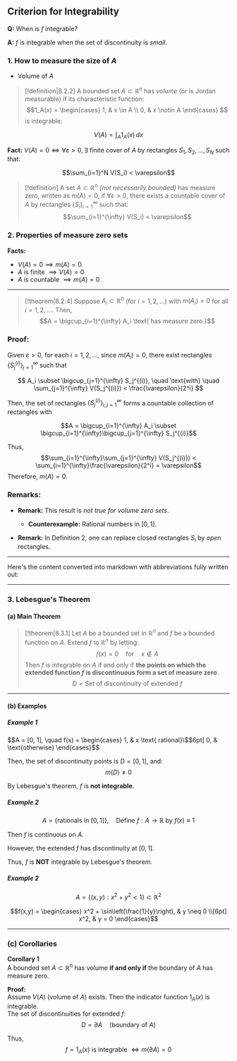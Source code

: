 ## Criterion for Integrability

**Q:** When is $f$ integrable?

**A:** $f$ is integrable when the set of discontinuity is *small*.

### 1. How to measure the size of $A$

- Volume of $A$

> [!definition|8.2.2]
>  A bounded set $A \subset \mathbb{R}^n$ has *volume* (or is Jordan measurable) if its characteristic function:
> $$1_A(x) = 
\begin{cases}
1, & x \in A \\
0, & x \notin A
\end{cases} $$ 
is integrable:

$$V(A) = \int_A 1_A(x)\, dx$$

**Fact:** $V(A) = 0 \iff \forall \varepsilon > 0, \exists$ finite cover of $A$ by rectangles $S_1, S_2, \dots, S_N$ such that:

$$\sum_{i=1}^N V(S_i) < \varepsilon$$

> [!definition]
> A set $A \subset \mathbb{R}^n$ *(not necessarily bounded)* has measure zero, written as $m(A) = 0$, if $\forall \varepsilon > 0$, there exists a countable cover of $A$ by rectangles $\{S_i\}_{i=1}^{\infty}$ such that:
> $$\sum_{i=1}^{\infty} V(S_i) < \varepsilon$$

### 2. Properties of measure zero sets

**Facts:**
- $V(A) = 0 \implies m(A) = 0$
- $A$ is finite $\implies V(A) = 0$
- $A$ is countable $\implies m(A) = 0$


------

> [!theorem|8.2.4]
>  Suppose $A_i \subset \mathbb{R}^n$ (for $i = 1, 2, \dots$) with $m(A_i) = 0$ for all $i = 1, 2, \dots$. Then,
>  $$A = \bigcup_{i=1}^{\infty} A_i \text{ has measure zero.}$$

### Proof:
Given $\varepsilon > 0$, for each $i = 1, 2, \dots$, since $m(A_i) = 0$, there exist rectangles $\{S_j^{(i)}\}_{j=1}^{\infty}$ such that

$$
A_i \subset \bigcup_{j=1}^{\infty} S_j^{(i)}, \quad \text{with} \quad \sum_{j=1}^{\infty} V(S_j^{(i)}) < \frac{\varepsilon}{2^i}
$$

Then, the set of rectangles $\{S_j^{(i)}\}_{i,j=1}^{\infty}$ forms a countable collection of rectangles with

$$A = \bigcup_{i=1}^{\infty} A_i \subset \bigcup_{i=1}^{\infty}\bigcup_{j=1}^{\infty} S_j^{(i)}$$

Thus,
$$\sum_{i=1}^{\infty}\sum_{j=1}^{\infty} V(S_j^{(i)}) < \sum_{i=1}^{\infty}\frac{\varepsilon}{2^i} = \varepsilon$$
Therefore, $m(A) = 0$.

### Remarks:

- **Remark:** This result is *not true for volume zero sets*.
  - **Counterexample:** Rational numbers in $[0,1]$.

- **Remark:** In Definition 2, one can replace closed rectangles $S_i$ by *open* rectangles.

---


Here's the content converted into markdown with abbreviations fully written out:

---

### 3. Lebesgue's Theorem

#### (a) Main Theorem

> [!theorem|8.3.1]
>  Let $A$ be a bounded set in $\mathbb{R}^n$ and $f$ be a bounded function on $A$. Extend $f$ to $\mathbb{R}^n$ by letting:
>  $$f(x) = 0 \quad \text{for} \quad x \notin A$$
>  Then $f$ is integrable on $A$ if and only if **the points on which the extended function $f$ is discontinuous form a set of measure zero**.
>  $$D = \text{Set of discontinuity of extended } f$$

---

#### (b) Examples

##### **Example 1**
$$A = [0, 1], \quad f(x) =
\begin{cases}
  1, & x \text{ rational}\$$6pt]
  0, & \text{otherwise}
\end{cases}$$

Then, the set of discontinuity points is $D = [0,1]$, and:
$$m(D) \neq 0$$

By Lebesgue's theorem, $f$ is **not integrable**.

##### **Example 2**
$$A = \{\text{rationals in }[0,1]\}, \quad \text{Define } f: A \to \mathbb{R} \text{ by } f(x) \equiv 1$$

Then $f$ is continuous on $A$.

However, the extended $f$ has discontinuity at $[0,1]$.

Thus, $f$ is **NOT** integrable by Lebesgue's theorem.

##### **Example 2**
$$A = \{(x,y): x^2 + y^2 < 1\} \subset \mathbb{R}^2$$

$$f(x,y) = 
\begin{cases}
x^2 + \sin\left(\frac{1}{y}\right), & y \neq 0 \\[6pt]
x^2, & y = 0
\end{cases}$$

---

### **(c) Corollaries**

**Corollary 1**  
A bounded set $A \subset \mathbb{R}^n$ has volume **if and only if** the boundary of $A$ has measure zero.

**Proof:**  
Assume $V(A)$ (volume of $A$) exists. Then the indicator function $1_A(x)$ is integrable.  
The set of discontinuities for extended $f$:
$$D = \partial A \quad (\text{boundary of } A)$$

Thus,
$$f = 1_A(x) \text{ is integrable } \Longleftrightarrow m(\partial A) = 0$$

